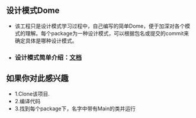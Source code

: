## 设计模式Dome
+ 该工程只是设计模式学习过程中，自己编写的简单Dome，便于加深对各个模式的理解。每个package为一种设计模式，可以根据包名或提交的commit来确定具体是哪种设计模式。
+ ### 设计模式简单介绍：[文档](https://www.jianshu.com/p/6e92c838b7d0)
## 如果你对此感兴趣
+ 1.Clone该项目.
+ 2.编译代码
+ 3.找到每个package下，名字中带有Main的类并运行

